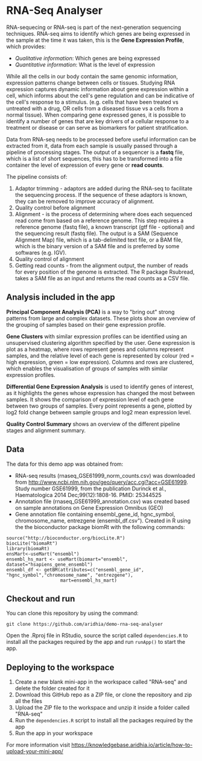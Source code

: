 # RNA-Seq Analyser

RNA-sequecing or RNA-seq is part of the next-generation sequencing techniques. RNA-seq aims to identify which genes are being expressed in the sample at the time it was taken, this is the **Gene Expression Profile**, which provides:

- *Qualitative information*: Which genes are being expressed
- *Quantitative information*: What is the level of expression

While all the cells in our body contain the same genomic information, expression patterns change between cells or tissues. Studying RNA expression captures dynamic information about gene expression within a cell, which informs about the cell's gene regulation and can be indicative of the cell's response to a stimulus. (e.g. cells that have been treated vs untreated with a drug, OR cells from a diseased tissue vs a cells from a normal tissue). When comparing gene expressed genes, it is possible to identify a number of genes that are key drivers of a cellular response to a treatment or disease or can serve as biomarkers for patient stratification. 

Data from RNA-seq needs to be processed before useful information can be extracted from it, data from each sample is usually passed through a pipeline of processing stages. The output of a sequencer is a **fastq** file, which is a list of short sequences, this has to be transformed into a file container the level of expression of every gene or **read counts**.

The pipeline consists of:

1. Adaptor trimming - adaptors are added during the RNA-seq to facilitate the sequencing process. If the sequence of these adaptors is known, they can be removed to improve accuracy of alignment.
2. Quality control before alignment
3. Alignment - is the process of determining where does each sequenced read come from based on a reference genome. This step requires a reference genome (fastq file), a known transcript (gtf file - optional) and the sequencing result (fastq file). The output is a SAM (Sequence Alignment Map) file, which is a tab-delimited text file, or a BAM file, which is the binary version of a SAM file and is preferred by some softwares (e.g. IGV).
4. Quality control of alignment
5. Getting read counts - from the alignment output, the number of reads for every position of the genome is extracted. The R package Rsubread, takes a SAM file as an input and returns the read counts as a CSV file.

## Analysis included in the app

**Principal Component Analysis (PCA)** is a way to "bring out" strong patterns from large and complex datasets. These plots show an overview of the grouping of samples based on their gene expression profile.

**Gene Clusters** with similar expression profiles can be identified using an unsupervised clustering algorithm specified by the user. Gene expression is plot as a heatmap, where rows represent genes and columns represent samples, and the relative level of each gene is represented by colour (red = high expression, green = low expression). Columns and rows are clustered, which enables the visualisation of groups of samples with similar expression profiles.

**Differential Gene Expression Analysis** is used to identify genes of interest, as it highlights the genes whose expression has changed the most between samples. It shows the comparison of expression level of each gene between two groups of samples. Every point represents a gene, plotted by log2 fold change between sample groups and log2 mean expression level. 

**Quality Control Summary** shows an overview of the different pipeline stages and alignment summary.

## Data

The data for this demo app was obtained from:

- RNA-seq results (rnaseq_GSE61999_norm_counts.csv) was downloaded from http://www.ncbi.nlm.nih.gov/geo/query/acc.cgi?acc=GSE61999. Study number GSE61999, from the publication Durinck et al., Haematologica 2014 Dec;99(12):1808-16. PMID: 25344525
- Annotation file (rnaseq_GSE61999_annotation.csv) was created based on sample annotations on Gene Expression Omnibus (GEO)
- Gene annotation file containing ensembl_gene_id, hgnc_symbol, chromosome_name, entrezgene (ensembl_df.csv"). Created in R using the the bioconductor package biomRt with the following commands:

```
source("http://bioconductor.org/biocLite.R")
biocLite("biomaRt")
library(biomaRt)
ensMart<-useMart("ensembl")
ensembl_hs_mart <- useMart(biomart="ensembl", dataset="hsapiens_gene_ensembl")
ensembl_df <- getBM(attributes=c("ensembl_gene_id", "hgnc_symbol","chromosome_name", "entrezgene"),
                    mart=ensembl_hs_mart) 
```


## Checkout and run

You can clone this repository by using the command:

```
git clone https://github.com/aridhia/demo-rna-seq-analyser
```

Open the .Rproj file in RStudio, source the script called `dependencies.R` to install all the packages required by the app and run `runApp()` to start the app.

## Deploying to the workspace

1. Create a new blank mini-app in the workspace called "RNA-seq" and delete the folder created for it
2. Download this GitHub repo as a ZIP file, or clone the repository and zip all the files
3. Upload the ZIP file to the workspace and unzip it inside a folder called "RNA-seq"
4. Run the `dependencies.R` script to install all the packages required by the app
5. Run the app in your workspace

For more information visit https://knowledgebase.aridhia.io/article/how-to-upload-your-mini-app/

